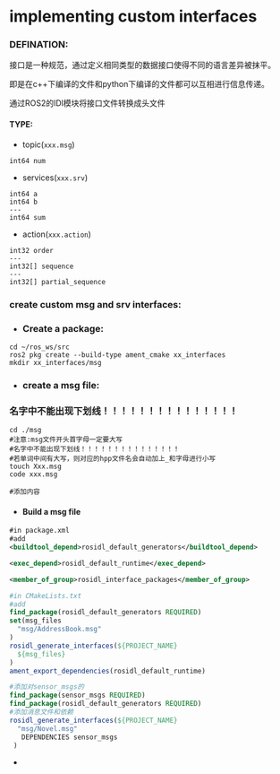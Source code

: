 # implementing custom interfaces

### DEFINATION:

接口是一种规范，通过定义相同类型的数据接口使得不同的语言差异被抹平。

即是在c++下编译的文件和python下编译的文件都可以互相进行信息传递。

通过ROS2的IDl模块将接口文件转换成头文件

#### TYPE:

* topic(```xxx.msg```)

```
int64 num
```

* services(```xxx.srv```)

```
int64 a
int64 b
---
int64 sum
```

* action(```xxx.action```)

```
int32 order
---
int32[] sequence
---
int32[] partial_sequence
```



### create custom msg and srv interfaces:

* ### Create a package:

```shell
cd ~/ros_ws/src
ros2 pkg create --build-type ament_cmake xx_interfaces
mkdir xx_interfaces/msg
```



* ### create a msg file:

### 名字中不能出现下划线！！！！！！！！！！！！！！！

```shell
cd ./msg
#注意:msg文件开头首字母一定要大写
#名字中不能出现下划线！！！！！！！！！！！！！！！
#若单词中间有大写，则对应的hpp文件名会自动加上_和字母进行小写
touch Xxx.msg
code xxx.msg

#添加内容
```

* #### Build  a msg file

```xml
#in package.xml
#add
<buildtool_depend>rosidl_default_generators</buildtool_depend>

<exec_depend>rosidl_default_runtime</exec_depend>

<member_of_group>rosidl_interface_packages</member_of_group>
```

```cmake
#in CMakeLists.txt
#add
find_package(rosidl_default_generators REQUIRED)
set(msg_files
  "msg/AddressBook.msg"
)
rosidl_generate_interfaces(${PROJECT_NAME}
  ${msg_files}
)
ament_export_dependencies(rosidl_default_runtime)
```

```cmake
#添加对sensor_msgs的
find_package(sensor_msgs REQUIRED)
find_package(rosidl_default_generators REQUIRED)
#添加消息文件和依赖
rosidl_generate_interfaces(${PROJECT_NAME}
  "msg/Novel.msg"
   DEPENDENCIES sensor_msgs
 )
```





* 